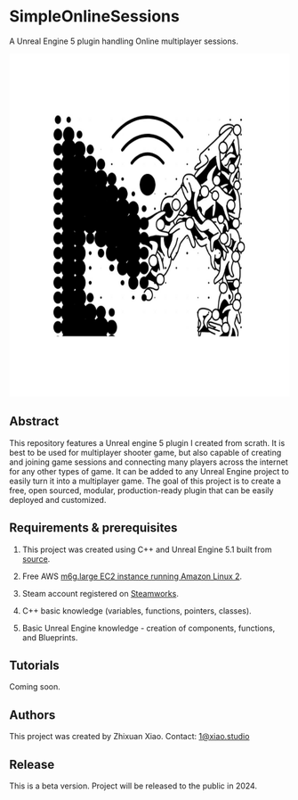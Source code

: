 # SimpleOnlineSessions
 A Unreal Engine 5 plugin handling Online multiplayer sessions.

<p align="center">
  <img width="670" height="615" src="https://github.com/Underwater008/SimpleOnlineSessions/blob/main/MLogo.png">
</p>


## Abstract

This repository features a Unreal engine 5 plugin I created from scrath. It is best to be used for multiplayer shooter game, but also capable of creating and joining game sessions and connecting many players across the internet for any other types of game. It can be added to any Unreal Engine project to easily turn it into a multiplayer game. The goal of this project is to create a free, open sourced, modular, production-ready plugin that can be easily deployed and customized.

## Requirements & prerequisites

1. This project was created using C++ and Unreal Engine 5.1 built from [source]([url](https://github.com/EpicGames/UnrealEngine/tree/release)).

2. Free AWS [m6g.large EC2 instance running Amazon Linux 2]([url](https://aws.amazon.com/ec2/graviton/)).


3. Steam account registered on [Steamworks]([url](https://partner.steamgames.com/)).

4. C++ basic knowledge (variables, functions, pointers, classes).

5. Basic Unreal Engine knowledge - creation of components, functions, and Blueprints.

## Tutorials

Coming soon.

## Authors

This project was created by Zhixuan Xiao.
Contact: 1@xiao.studio

## Release

This is a beta version.
Project will be released to the public in 2024.
